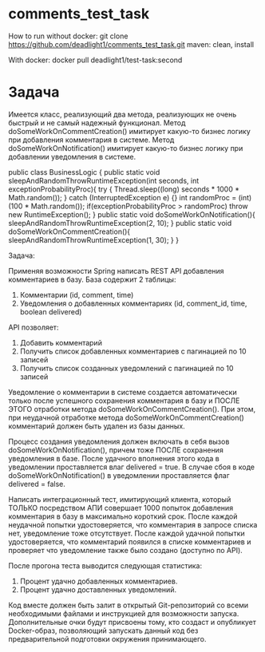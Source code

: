 # comments_test_task
How to run without docker:
git clone https://github.com/deadlight1/comments_test_task.git
maven: clean, install

With docker:
docker pull deadlight1/test-task:second

# Задача
Имеется класс, реализующий два метода, реализующих не очень быстрый и не самый надежный функционал.
Метод doSomeWorkOnCommentCreation() имитирует какую-то бизнес логику при добавления комментария в системе.
Метод doSomeWorkOnNotification() имитирует какую-то бизнес логику при добавлении уведомления в системе.

public class BusinessLogic {
	public static void sleepAndRandomThrowRuntimeException(int seconds, int exceptionProbabilityProc){
		try {
			Thread.sleep((long) seconds * 1000 * Math.random());
		} catch (InterruptedException e) {}
		int randomProc = (int) (100 * Math.random());
		if(exceptionProbabilityProc > randomProc) throw new RuntimeException();
	}
	public static void doSomeWorkOnNotification(){
		sleepAndRandomThrowRuntimeException(2, 10);
	}
	public static void doSomeWorkOnCommentCreation(){
		sleepAndRandomThrowRuntimeException(1, 30);
	}
}

Задача:

Применяя возможности Spring написать REST API добавления комментариев в базу.
База содержит 2 таблицы:
 1. Комментарии (id, comment, time)
 2. Уведомления о добавленных комментариях (id, comment_id, time, boolean delivered)
 
API позволяет:
 1. Добавить комментарий
 2. Получить список добавленных комментариев с пагинацией по 10 записей
 3. Получить список созданных уведомлений с пагинацией по 10 записей
 
Уведомление о комментарии в системе создается автоматически только после успешного сохранения комментария в базу и ПОСЛЕ ЭТОГО отработки метода doSomeWorkOnCommentCreation().
При этом, при неудачной отработке метода doSomeWorkOnCommentCreation() комментарий должен быть удален из базы данных.

Процесс создания уведомления должен включать в себя вызов doSomeWorkOnNotification(), причем тоже ПОСЛЕ сохранения уведомления в базе.
После удачного вполнения этого кода в уведомлении проставляется влаг delivered = true.
В случае сбоя в коде doSomeWorkOnNotification() в уведомлении проставляется флаг delivered = false.

Написать интеграционный тест, имитирующий клиента, который ТОЛЬКО посредством АПИ совершает 1000 попыток добавления комментария в базу в максимально короткий срок.
После каждой неудачной попытки удостоверяется, что комментария в запросе списка нет, уведомление тоже отсутствует.
После каждой удачной попытки удостоверяется, что комментарий появился в списке комментариев и проверяет что уведомление также было создано (доступно по API).

После прогона теста выводится следующая статистика:
 1. Процент удачно добавленных комментариев.
 2. Процент удачно доставленных уведомлений.

Код вместе должен быть залит в открытый Git-репозиторий со всеми необходимыми файлами и инструкцией для возможности запуска.
Дополнительные очки будут присвоены тому, кто создаст и опубликует Docker-образ, позволяющий запускать данный код без предварительной подготовки окружения принимающего.

